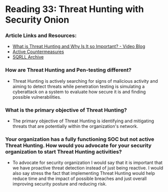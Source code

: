 # Reading 33: Threat Hunting with Security Onion

### Article Links and Resources: 
- [What is Threat Hunting and Why Is It so Important? - Video Blog](https://www.activecountermeasures.com/what-is-threat-hunting-and-why-is-it-so-important-video-blog/)
- [Active Countermeasures](https://www.activecountermeasures.com/)
- [SQRLL Archive](https://www.threathunting.net/sqrrl-archive)

### How are Threat Hunting and Pen-testing different?
- Threat Hunting is actively searching for signs of malicious activity and aiming to detect threats while penetration testing is simulating a cyberattack on a system to evaluate how secure it is and finding possible vulnerabilities. 
### What is the primary objective of Threat Hunting?
- The primary objective of Threat Hunting is identifying and mitigating threats that are potentially within the organization's network.
### Your organization has a fully functioning SOC but not active Threat Hunting. How would you advocate for your security organization to start Threat Hunting activities?
- To advocate for security organization I would say that it is important that we have proactive threat detection instead of just being reactive. I would also say stress the fact that implementing Threat Hunting would help reduce time and the impact of possible breaches and just overall improving security posture and reducing risk.